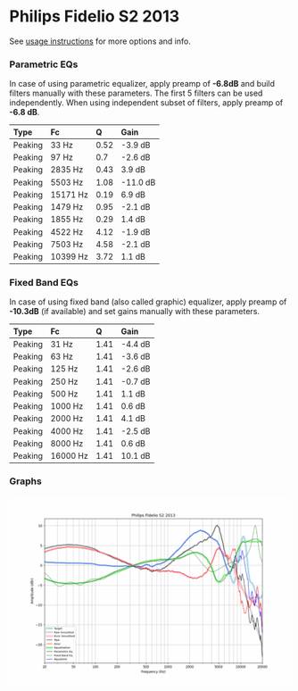 # Philips Fidelio S2 2013
See [usage instructions](https://github.com/jaakkopasanen/AutoEq#usage) for more options and info.

### Parametric EQs
In case of using parametric equalizer, apply preamp of **-6.8dB** and build filters manually
with these parameters. The first 5 filters can be used independently.
When using independent subset of filters, apply preamp of **-6.8 dB**.

| Type    | Fc       |    Q | Gain     |
|:--------|:---------|:-----|:---------|
| Peaking | 33 Hz    | 0.52 | -3.9 dB  |
| Peaking | 97 Hz    | 0.7  | -2.6 dB  |
| Peaking | 2835 Hz  | 0.43 | 3.9 dB   |
| Peaking | 5503 Hz  | 1.08 | -11.0 dB |
| Peaking | 15171 Hz | 0.19 | 6.9 dB   |
| Peaking | 1479 Hz  | 0.95 | -2.1 dB  |
| Peaking | 1855 Hz  | 0.29 | 1.4 dB   |
| Peaking | 4522 Hz  | 4.12 | -1.9 dB  |
| Peaking | 7503 Hz  | 4.58 | -2.1 dB  |
| Peaking | 10399 Hz | 3.72 | 1.1 dB   |

### Fixed Band EQs
In case of using fixed band (also called graphic) equalizer, apply preamp of **-10.3dB**
(if available) and set gains manually with these parameters.

| Type    | Fc       |    Q | Gain    |
|:--------|:---------|:-----|:--------|
| Peaking | 31 Hz    | 1.41 | -4.4 dB |
| Peaking | 63 Hz    | 1.41 | -3.6 dB |
| Peaking | 125 Hz   | 1.41 | -2.6 dB |
| Peaking | 250 Hz   | 1.41 | -0.7 dB |
| Peaking | 500 Hz   | 1.41 | 1.1 dB  |
| Peaking | 1000 Hz  | 1.41 | 0.6 dB  |
| Peaking | 2000 Hz  | 1.41 | 4.1 dB  |
| Peaking | 4000 Hz  | 1.41 | -2.5 dB |
| Peaking | 8000 Hz  | 1.41 | 0.6 dB  |
| Peaking | 16000 Hz | 1.41 | 10.1 dB |

### Graphs
![](./Philips%20Fidelio%20S2%202013.png)